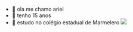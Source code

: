 - 👋 ola me chamo ariel
- 🌱 tenho 15 anos
- 💞️ estudo no colégio estadual de Marmelero
  ![](https://www.google.com/url?sa=i&url=https%3A%2F%2Ftenor.com%2Fsearch%2Fbolsonaro-gifs&psig=AOvVaw1dlwGIImTFAq8N-N47BKKd&ust=1730557721550000&source=images&cd=vfe&opi=89978449&ved=0CBQQjhxqFwoTCNjamoWsu4kDFQAAAAAdAAAAABAp)
